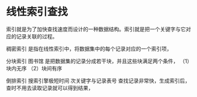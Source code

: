  # 线性索引查找

索引就是为了加快查找速度而设计的一种数据结构。索引就是把一个关键字与它对应的记录关联的过程。

稠密索引
是指在线性索引中，将数据集中的每个记录对应的一个索引项，

分块索引
图书馆
是把数据集的记录分成若干块，并且这些块满足两个条件，
（1）块内无序
（2）块间有序

倒排索引
搜索引擎极短时间
次关键字与记录表号
查找记录非常快，生成索引后，查时不用去读取记录就可以得到结果，